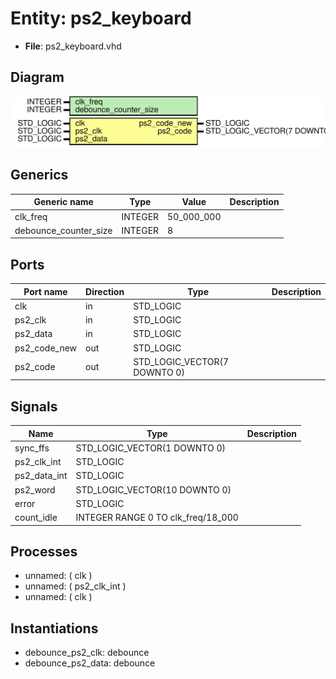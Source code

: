 
# Entity: ps2_keyboard 
- **File**: ps2_keyboard.vhd

## Diagram
![Diagram](ps2_keyboard.svg "Diagram")
## Generics

| Generic name          | Type    | Value      | Description |
| --------------------- | ------- | ---------- | ----------- |
| clk_freq              | INTEGER | 50_000_000 |             |
| debounce_counter_size | INTEGER | 8          |             |

## Ports

| Port name    | Direction | Type                         | Description |
| ------------ | --------- | ---------------------------- | ----------- |
| clk          | in        | STD_LOGIC                    |             |
| ps2_clk      | in        | STD_LOGIC                    |             |
| ps2_data     | in        | STD_LOGIC                    |             |
| ps2_code_new | out       | STD_LOGIC                    |             |
| ps2_code     | out       | STD_LOGIC_VECTOR(7 DOWNTO 0) |             |

## Signals

| Name         | Type                               | Description |
| ------------ | ---------------------------------- | ----------- |
| sync_ffs     | STD_LOGIC_VECTOR(1 DOWNTO 0)       |             |
| ps2_clk_int  | STD_LOGIC                          |             |
| ps2_data_int | STD_LOGIC                          |             |
| ps2_word     | STD_LOGIC_VECTOR(10 DOWNTO 0)      |             |
| error        | STD_LOGIC                          |             |
| count_idle   | INTEGER RANGE 0 TO clk_freq/18_000 |             |

## Processes
- unnamed: ( clk )
- unnamed: ( ps2_clk_int )
- unnamed: ( clk )

## Instantiations

- debounce_ps2_clk: debounce
- debounce_ps2_data: debounce
